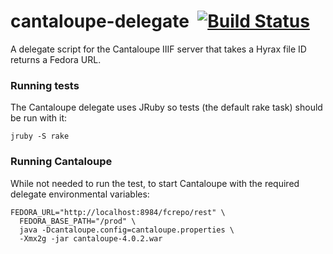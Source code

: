 # cantaloupe-delegate &nbsp;[![Build Status](https://travis-ci.org/UCLALibrary/cantaloupe-delegate.svg?branch=master)](https://travis-ci.org/UCLALibrary/cantaloupe-delegate)

A delegate script for the Cantaloupe IIIF server that takes a Hyrax file ID returns a Fedora URL. 

### Running tests

The Cantaloupe delegate uses JRuby so tests (the default rake task) should be run with it:

    jruby -S rake

### Running Cantaloupe

While not needed to run the test, to start Cantaloupe with the required delegate environmental variables:

    FEDORA_URL="http://localhost:8984/fcrepo/rest" \
      FEDORA_BASE_PATH="/prod" \
      java -Dcantaloupe.config=cantaloupe.properties \
      -Xmx2g -jar cantaloupe-4.0.2.war
